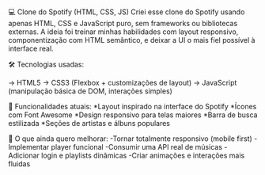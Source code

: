 💻 Clone do Spotify (HTML, CSS, JS)
Criei esse clone do Spotify usando apenas HTML, CSS e JavaScript puro, sem frameworks ou bibliotecas externas. A ideia foi treinar minhas habilidades com layout responsivo, componentização com HTML semântico, e deixar a UI o mais fiel possível à interface real.

🛠️ Tecnologias usadas:

-> HTML5
-> CSS3 (Flexbox + customizações de layout)
-> JavaScript (manipulação básica de DOM, interações simples)

🚀 Funcionalidades atuais:
*Layout inspirado na interface do Spotify
*Ícones com Font Awesome
*Design responsivo para telas maiores
*Barra de busca estilizada
*Seções de artistas e álbuns populares

🧠 O que ainda quero melhorar:
-Tornar totalmente responsivo (mobile first)
-Implementar player funcional
-Consumir uma API real de músicas
-Adicionar login e playlists dinâmicas
-Criar animações e interações mais fluidas

